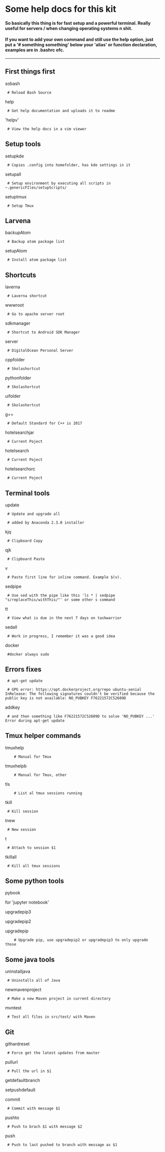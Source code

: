  # Some help docs for this kit

#### So basically this thing is for fast setup and a powerful terminal. Really useful for servers / when changing operating systems n shit.
#### If you want to add your own command and still use the help option, just put a '# something something' below your 'alias' or function declaration, examples are in .bashrc ofc.

---
 ## First things first

  sobash

     # Reload Bash Source

  help

     # Get help documentation and uploads it to readme

  'helpv'

     # View the help docs in a vim viewer




 ## Setup tools

  setupkde

     # Copies .config into homefolder, has kde settings in it

  setupall

     # Setup environment by executing all scripts in ~.genericFIles/setupScripts/

  setuptmux

     # Setup Tmux 




 ## Larvena

 backupAtom

     # Backup atom package list

 setupAtom

     # Install atom package list




 ## Shortcuts

  laverna

     # Laverna shortcut

  wwwroot

     # Go to apache server root

  sdkmanager

     # Shortcut to Android SDK Manager

  server

     # DigitalOcean Personal Server

  cppfolder

     # Skolashortcut

  pythonfolder

     # Skolashortcut

  uifolder

     # Skolashortcut

  g++

     # Default Standard for C++ is 2017

  hotelsearchjar

     # Current Poject

  hotelsearch

     # Current Poject

  hotelsearchsrc

     # Current Poject




 ## Terminal tools

  update

     # Update and upgrade all

     # added by Anaconda 2.3.0 installer

  kjq

     # Clipboard Copy

  qjk

     # Clipboard Paste

  v

     # Paste first line for inline command. Example $(v).

  sedpipe

     # Use sed with the pipe like this 'ls * | sedpipe "s/replaceThis/withThis/"' or some other s command

  tt

     # View what is due in the next 7 days on taskwarrior

 sedall

     # Work in progress, I remember it was a good idea 

  docker

     #docker always sudo




 ## Errors fixes

     # apt-get update

     # GPG error: https://apt.dockerproject.org/repo ubuntu-xenial InRelease: The following signatures couldn't be verified because the public key is not available: NO_PUBKEY F76221572C52609D

  addkey

     # and then something like F76221572C52609D to solve 'NO_PUBKEY ...' Error during apt-get update




 ## Tmux helper commands

  tmuxhelp

     	# Manual for Tmux

  tmuxhelpb

     	# Manual for Tmux, other

  tls

     	# List al tmux sessions running

 tkill

     # Kill session

 tnew

     # New session

 t

     # Attach to session $1

  tkillall

     # Kill all tmux sessions




 ## Some python tools

  pybook

  for 'jupyter notebook'

  upgradepip3

  upgradepip2

 upgradepip

     	# Upgrade pip, use upgradepip2 or upgradepip3 to only upgrade those




 ## Some java tools

  uninstalljava

     # Uninstalls all of Java

 newmavenproject

     # Make a new Maven project in current directory

  mvntest

     # Test all files in src/test/ with Maven




 ## Git

  githardreset

     # Force get the latest updates from master

 pullurl

     # Pull the url in $1

 getdefaultbranch

 setpushdefault

 commit

     # Commit with message $1

 pushto

     # Push to brach $1 with message $2

 push

     # Push to last pushed to branch with message as $1

